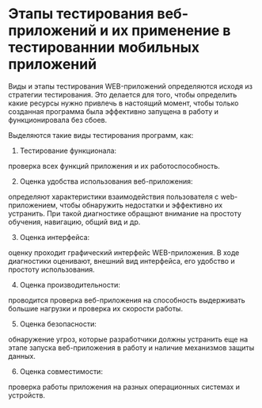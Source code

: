 # Этапы тестирования веб-приложений и их применение в тестированнии мобильных приложений

Виды и этапы тестирования WEB-приложений определяются исходя из стратегии тестирования. Это делается для того, чтобы определить какие ресурсы нужно привлечь в настоящий момент, чтобы только созданная программа была эффективно запущена в работу и функционировала без сбоев.

Выделяются такие виды тестирования программ, как:

1. Тестирование функционала:

проверка всех функций приложения и их работоспособность.


2. Оценка удобства использования веб-приложения:

определяют характеристики взаимодействия пользователя с web-приложением, чтобы обнаружить недостатки и эффективно их устранить. При такой диагностике обращают внимание на простоту обучения, навигацию, общий вид и др.

3. Оценка интерфейса:

оценку проходит графический интерфейс WEB-приложения. В ходе диагностики оценивают, внешний вид интерфейса, его удобство и простоту использования.

4. Оценка производительности:

проводится проверка веб-приложения на способность выдерживать большие нагрузки и проверка их скорости работы.

5. Оценка безопасности:

обнаружение угроз, которые разработчики должны устранить еще на этапе запуска веб-приложения в работу и наличие механизмов защиты данных.

6. Оценка совместимости:

проверка работы приложения на разных операционных системах и устройств.
